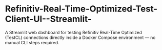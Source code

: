 # Refinitiv-Real-Time-Optimized-Test-Client-UI--Streamlit-
A Streamlit web dashboard for testing Refinitiv Real-Time Optimized (TestCL) connections directly inside a Docker Compose environment — no manual CLI steps required.
